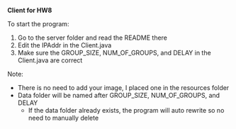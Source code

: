 **Client for HW8**

To start the program:
1. Go to the server folder and read the README there
2. Edit the IPAddr in the Client.java
3. Make sure the GROUP_SIZE, NUM_OF_GROUPS, and DELAY in the Client.java are correct

Note: 
- There is no need to add your image, I placed one in the resources folder
- Data folder will be named after GROUP_SIZE, NUM_OF_GROUPS, and DELAY
  - If the data folder already exists, the program will auto rewrite so no need to manually delete